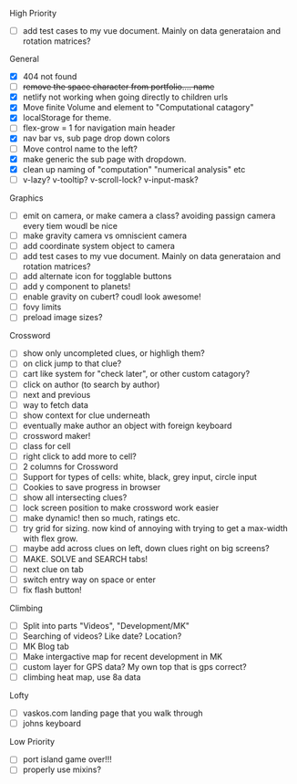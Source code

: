 High Priority

- [ ] add test cases to my vue document. Mainly on data generataion and rotation matrices?

General

- [x] 404 not found
- [ ] ~~remove the space character from portfolio.... name~~
- [x] netlify not working when going directly to children urls
- [x] Move finite Volume and element to "Computational catagory"
- [x] localStorage for theme.
- [ ] flex-grow = 1 for navigation main header
- [x] nav bar vs, sub page drop down colors
- [ ] Move control name to the left?
- [x] make generic the sub page with dropdown.
- [x] clean up naming of "computation" "numerical analysis" etc
- [ ] v-lazy? v-tooltip? v-scroll-lock? v-input-mask?

Graphics

- [ ] emit on camera, or make camera a class? avoiding passign camera every tiem woudl be nice
- [ ] make gravity camera vs omniscient camera
- [ ] add coordinate system object to camera
- [ ] add test cases to my vue document. Mainly on data generataion and rotation matrices?
- [ ] add alternate icon for togglable buttons
- [ ] add y component to planets!
- [ ] enable gravity on cubert? coudl look awesome!
- [ ] fovy limits
- [ ] preload image sizes?

Crossword

- [ ] show only uncompleted clues, or highligh them?
- [ ] on click jump to that clue?
- [ ] cart like system for "check later", or other custom catagory?
- [ ] click on author (to search by author)
- [ ] next and previous
- [ ] way to fetch data
- [ ] show context for clue underneath
- [ ] eventually make author an object with foreign keyboard
- [ ] crossword maker!
- [ ] class for cell
- [ ] right click to add more to cell?
- [ ] 2 columns for Crossword
- [ ] Support for types of cells: white, black, grey input, circle input
- [ ] Cookies to save progress in browser
- [ ] show all intersecting clues?
- [ ] lock screen position to make crossword work easier
- [ ] make dynamic! then so much, ratings etc.
- [ ] try grid for sizing. now kind of annoying with trying to get a max-width with flex grow.
- [ ] maybe add across clues on left, down clues right on big screens?
- [ ] MAKE. SOLVE and SEARCH tabs!
- [ ] next clue on tab
- [ ] switch entry way on space or enter
- [ ] fix flash button!

Climbing

- [ ] Split into parts "Videos", "Development/MK"
- [ ] Searching of videos? Like date? Location?
- [ ] MK Blog tab
- [ ] Make intergactive map for recent development in MK
- [ ] custom layer for GPS data? My own top that is gps correct?
- [ ] climbing heat map, use 8a data

Lofty

- [ ] vaskos.com landing page that you walk through
- [ ] johns keyboard

Low Priority

- [ ] port island game over!!!
- [ ] properly use mixins?
